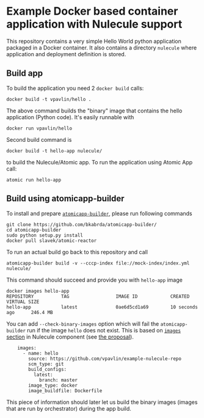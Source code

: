 # Example Docker based container application with Nulecule support

This repository contains a very simple Hello World python application packaged in a Docker container. It also contains a directory `nulecule` where application and deployment definition is stored.

## Build app

To build the application you need 2 `docker build` calls:

```
docker build -t vpavlin/hello .
```

The above command builds the "binary" image that contains the hello application (Python code). It's easily runnable with

```
docker run vpavlin/hello
```

Second build command is

```
docker build -t hello-app nulecule/
```

to build the Nulecule/Atomic app. To run the application using Atomic App call:

```
atomic run hello-app
```

## Build using atomicapp-builder

To install and prepare [`atomicapp-builder`](https://github.com/bkabrda/atomicapp-builder/), please run following commands

```
git clone https://github.com/bkabrda/atomicapp-builder/
cd atomicapp-builder
sudo python setup.py install
docker pull slavek/atomic-reactor
```

To run an actual build go back to this repository and call

```
atomicapp-builder build -v --cccp-index file://mock-index/index.yml nulecule/
```

This command should succeed and provide you with `hello-app` image

```
docker images hello-app
REPOSITORY          TAG                 IMAGE ID            CREATED             VIRTUAL SIZE
hello-app           latest              0ae6d5cd1a69        10 seconds ago      246.4 MB

```

You can add `--check-binary-images` option which will fail the `atomicapp-builder` run if the image `hello` does not exist. This is based on [`images` section](nulecule/Nulecule) in Nulecule component (see [the proposal](https://github.com/bkabrda/nulecule-images/)).

```
    images:
      - name: hello
        source: https://github.com/vpavlin/example-nulecule-repo
        scm_type: git
        build_configs:
          latest:
            branch: master
        image_type: docker
        image_buildfile: Dockerfile
```

This piece of information should later let us build the binary images (images that are run by orchestrator) during the app build.
